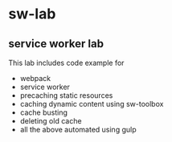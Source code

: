 # sw-lab
service worker lab
------------------
This lab includes code example for
* webpack
* service worker
* precaching static resources
* caching dynamic content using sw-toolbox
* cache busting
* deleting old cache
* all the above automated using gulp

